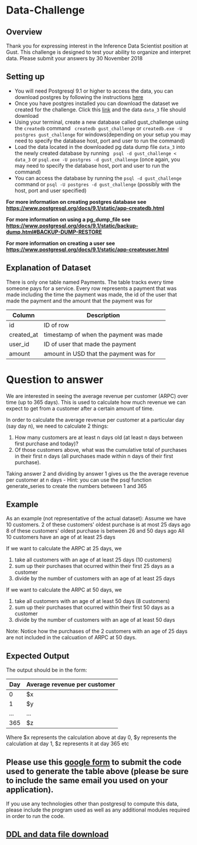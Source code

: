 # Data-Challenge

## Overview

Thank you for expressing interest in the Inference Data Scientist position at Gust.
This challenge is designed to test your ability to organize and interpret data.
Please submit your answers by 30 November 2018

## Setting up

- You will need Postgresql 9.1 or higher to access the data, you can download postgres by following the instructions [here](https://www.postgresql.org/download/)
- Once you have postgres installed you can download the dataset we created for the challenge. Click this [link](https://s3.amazonaws.com/gust-data-challenge/data_3) and the data `data_3` file should download
- Using your terminal, create a new database called gust_challenge using the `createdb` command ` createdb gust_challenge` or `createdb.exe -U postgres gust_challenge` for windows(depending on your setup you may need to specify the database host, port and user to run the command)
- Load the data located in the downloaded pg data dump file `data_3` into the newly created database by running ` psql -d gust_challenge < data_3` or `psql.exe -U postgres -d gust_challenge` (once again, you may need to specify the database host, port and user to run the command)
- You can access the database by running the `psql -d gust_challenge` command or `psql -U postgres -d gust_challenge` (possibly with the host, port and user specified)

**For more information on creating postgres database see https://www.postgresql.org/docs/9.1/static/app-createdb.html**

**For more information on using a pg_dump_file see https://www.postgresql.org/docs/9.1/static/backup-dump.html#BACKUP-DUMP-RESTORE**

**For more information on creating a user see https://www.postgresql.org/docs/9.1/static/app-createuser.html**

## Explanation of Dataset

There is only one table named Payments. The table tracks every time someone pays for a service. Every row represents a payment that was made including the time the payment was made, the id of the user that made the payment and the amount that the payment was for

|Column|Description|
|---|---|
|id| ID of row|
|created_at|timestamp of when the payment was made|
|user_id| ID of user that made the payment|
|amount| amount in USD that the payment was for

# Question to answer

We are interested in seeing the average revenue per customer (ARPC) over time (up to 365 days).
This is used to calculate how much revenue we can expect to get from a customer after a certain amount of time.

In order to calculate the average revenue per customer at a particular day (say day n), we need to calculate 2 things:
  1. How many customers are at least n days old (at least n days between first purchase and today)?
  1. Of those customers above, what was the cumulative total of purchases in their first n days (all purchases made within n days of their first purchase).

Taking answer 2 and dividing by answer 1 gives us the the average revenue per customer at n days
    - Hint: you can use the psql function generate_series to create the numbers between 1 and 365
    
## Example
As an example (not representative of the actual dataset):
Assume we have 10 customers.
2 of these customers' oldest purchase is at most 25 days ago
8 of these customers' oldest purchase is between 26 and 50 days ago
All 10 customers have an age of at least 25 days

If we want to calculate the ARPC at 25 days, we 
1. take all customers with an age of at least 25 days (10 customers)
2. sum up their purchases that ocurred within their first 25 days as a customer
3. divide by the number of customers with an age of at least 25 days

If we want to calculate the ARPC at 50 days, we 
1. take all customers with an age of at least 50 days (8 customers)
2. sum up their purchases that ocurred within their first 50 days as a customer
3. divide by the number of customers with an age of at least 50 days

Note: Notice how the purchases of the 2 customers with an age of 25 days are not included in the calcuation of ARPC at 50 days.
    
## Expected Output
The output should be in the form:

|Day|Average revenue per customer|
|---|---|
|0|$x|
|1|$y|
|...|...|
|365| $z|

Where $x represents the calculation above at day 0, $y represents the calculation at day 1, $z represents it at day 365 etc
## Please use this [google form](https://docs.google.com/forms/d/e/1FAIpQLSdJTfdy_hO8V2F6X0phOXijgV27HzRUvEFV1-JqeC3RtiE5YA/viewform) to submit the code used to generate the table above (please be sure to include the same email you used on your application).

If you use any technologies other than postgresql to compute this data, please include the program used as well as any additional modules required in order to run the code.


## [DDL and data file download](https://s3.amazonaws.com/gust-data-challenge/data_3)
